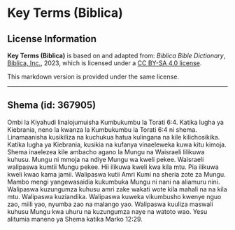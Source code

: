 # Key Terms (Biblica)

## License Information

**Key Terms (Biblica)** is based on and adapted from: _Biblica Bible Dictionary_, [Biblica, Inc.](https://www.biblica.com/), 2023, which is licensed under a [CC BY-SA 4.0 license](https://creativecommons.org/licenses/by-sa/4.0/legalcode.en).

This markdown version is provided under the same license.



--------------------------------

## Shema (id: 367905)

Ombi la Kiyahudi linalojumuisha Kumbukumbu la Torati 6:4\. Katika lugha ya Kiebrania, neno la kwanza la Kumbukumbu la Torati 6:4 ni shema. Linamaanisha kusikiliza na kuchukua hatua kulingana na kile kilichosikika. Katika lugha ya Kiebrania, kusikia na kufanya vinaeleweka kuwa kitu kimoja. Shema inaelezea kile ambacho agano la Mungu na Waisraeli lilikuwa kuhusu. Mungu ni mmoja na ndiye Mungu wa kweli pekee. Waisraeli walipaswa kumtii Mungu pekee. Hii ilikuwa kweli kwa kila mtu. Pia ilikuwa kweli kwao kama jamii. Walipaswa kutii Amri Kumi na sheria zote za Mungu. Mambo mengi yangewasaidia kukumbuka Mungu ni nani na aliamuru nini. Walipaswa kuzungumza kuhusu amri zake wakati wote kila mahali na na kila mtu. Walipaswa kuziandika. Walipaswa kuweka vikumbusho kwenye nguo zao, miili yao, nyumba zao na malango yao. Walipaswa kuuliza maswali kuhusu Mungu kwa uhuru na kuzungumza naye na watoto wao. Yesu alitumia maneno ya Shema katika Marko 12:29\.


